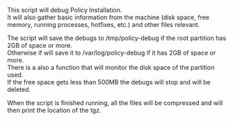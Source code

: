 This script will debug Policy Installation.<br />
It will also gather basic information from the machine (disk space, free memory, running processes, hotfixes, etc.) and other files relevant.

The script will save the debugs to /tmp/policy-debug if the root partition has 2GB of space or more.<br />
Otherwise if will save it to /var/log/policy-debug if it has 2GB of space or more.<br />
There is a also a function that will monitor the disk space of the partition used.<br />
If the free space gets less than 500MB the debugs will stop and will be deleted.

When the script is finished running, all the files will be compressed and will then print the location of the tgz.<br />
